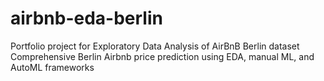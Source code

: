 # airbnb-eda-berlin
Portfolio project for Exploratory Data Analysis of AirBnB Berlin dataset
Comprehensive Berlin Airbnb price prediction using EDA, manual ML, and AutoML frameworks
